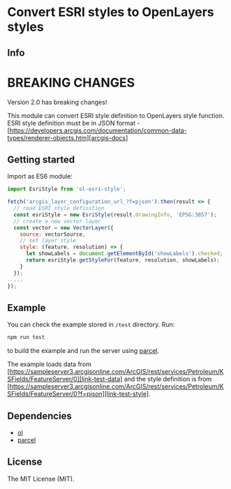 # Convert ESRI styles to OpenLayers styles

## Info

# BREAKING CHANGES

Version 2.0 has breaking changes!

This module can convert ESRI style definition to OpenLayers style function. ESRI style definition must be in JSON format - [https://developers.arcgis.com/documentation/common-data-types/renderer-objects.htm][arcgis-docs]

## Getting started

Import as ES6 module:

```javascript
import EsriStyle from 'ol-esri-style';

fetch('arcgis_layer_configuration_url_?f=pjson').then(result => {
  // read ESRI style definition
  const esriStyle = new EsriStyle(result.drawingInfo, 'EPSG:3857');
  // create a new vector layer
  const vector = new VectorLayer({
    source: vectorSource,
    // set layer style
    style: (feature, resolution) => {
      let showLabels = document.getElementById('showLabels').checked;
      return esriStyle.getStyleFor(feature, resolution, showLabels);
    }
  });
  ...
});
```

## Example

You can check the example stored in `/test` directory. Run:

```bash
npm run test
```

to build the example and run the server using [parcel][parcel-url].

The example loads data from [https://sampleserver3.arcgisonline.com/ArcGIS/rest/services/Petroleum/KSFields/FeatureServer/0][link-test-data] and the style definition is from [https://sampleserver3.arcgisonline.com/ArcGIS/rest/services/Petroleum/KSFields/FeatureServer/0?f=pjson][link-test-style].

## Dependencies

- [ol][link-npm-ol]
- [parcel][parcel-url]

## License

The MIT License (MIT).

[link-npm-ol]: https://www.npmjs.com/package/ol
[parcel-url]: https://parceljs.org
[arcgis-docs]: https://developers.arcgis.com/documentation/common-data-types/renderer-objects.htm
[link-test-style]: https://sampleserver3.arcgisonline.com/ArcGIS/rest/services/Petroleum/KSFields/FeatureServer/0?f=pjson
[link-test-data]: https://sampleserver3.arcgisonline.com/ArcGIS/rest/services/Petroleum/KSFields/FeatureServer/0
